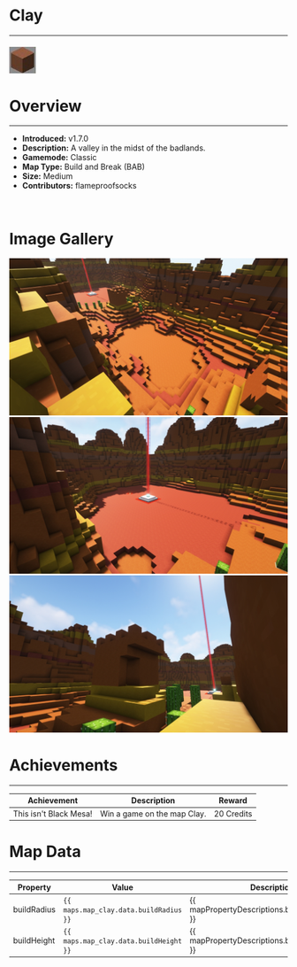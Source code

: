 # Clay

***

#### ![clayicon](../assets/icons/clay-icon.jpg)

# Overview
***
- **Introduced:** v1.7.0
- **Description:** A valley in the midst of the badlands.
- **Gamemode:** Classic
- **Map Type:** Build and Break (BAB)
- **Size:** Medium
- **Contributors:** flameproofsocks

<br />  

# Image Gallery
![Clay - Middle](../assets/maps/clay/clay-middle.jpg '')
![Clay - Beacon](../assets/maps/clay/clay-beacon.jpg '')
![Clay - Tower](../assets/maps/clay/clay-tower.jpg '')

# Achievements
***

| Achievement | Description | Reward |
| ----- | ----- | ------ |
| This isn't Black Mesa! | Win a game on the map Clay. | 20 Credits |



# Map Data
***

| Property | Value | Description |
| ----------- | ----------- | ------ |
| buildRadius |`{{ maps.map_clay.data.buildRadius }}`| {{ mapPropertyDescriptions.buildRadius.classic }} |
| buildHeight |`{{ maps.map_clay.data.buildHeight }}`| {{ mapPropertyDescriptions.buildHeight.classic }} |